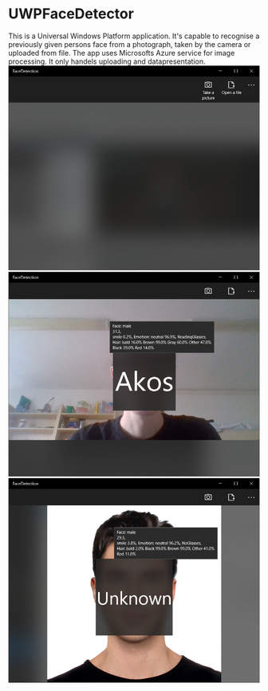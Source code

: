 # UWPFaceDetector
This is a Universal Windows Platform application. It's capable to recognise a previously given persons face from a photograph, taken by the camera or uploaded from file. The app uses Microsofts Azure service for image processing. It only handels uploading and datapresentation.
![Startup](DocImages/startup.png)
![Preson recognised](DocImages/result.png)
![Preson unrecognised](DocImages/result_unkown.png)
